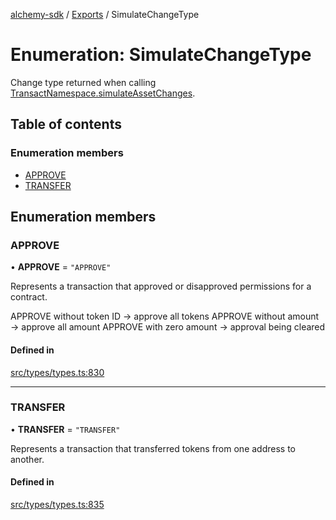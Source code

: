 [alchemy-sdk](../README.md) / [Exports](../modules.md) / SimulateChangeType

# Enumeration: SimulateChangeType

Change type returned when calling [TransactNamespace.simulateAssetChanges](../classes/TransactNamespace.md#simulateassetchanges).

## Table of contents

### Enumeration members

- [APPROVE](SimulateChangeType.md#approve)
- [TRANSFER](SimulateChangeType.md#transfer)

## Enumeration members

### APPROVE

• **APPROVE** = `"APPROVE"`

Represents a transaction that approved or disapproved permissions for a
contract.

APPROVE without token ID → approve all tokens
APPROVE without amount → approve all amount
APPROVE with zero amount → approval being cleared

#### Defined in

[src/types/types.ts:830](https://github.com/alchemyplatform/alchemy-sdk-js/blob/44aa50c/src/types/types.ts#L830)

___

### TRANSFER

• **TRANSFER** = `"TRANSFER"`

Represents a transaction that transferred tokens from one address to another.

#### Defined in

[src/types/types.ts:835](https://github.com/alchemyplatform/alchemy-sdk-js/blob/44aa50c/src/types/types.ts#L835)
